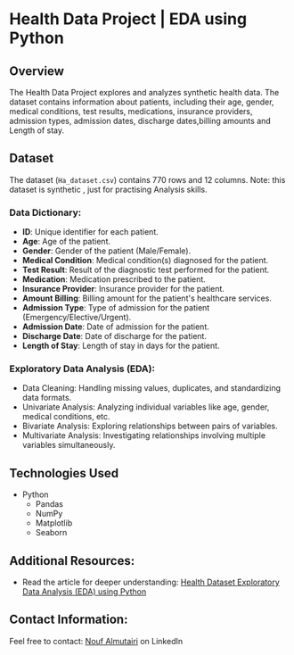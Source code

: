 # Health Data Project | EDA using Python

## Overview
The Health Data Project explores and analyzes synthetic health data. The dataset contains information about patients, including their age, gender, medical conditions, test results, medications, insurance providers, admission types, admission dates, discharge dates,billing amounts and Length of stay.

## Dataset
The dataset (`Ha_dataset.csv`) contains 770 rows and 12 columns.
Note: this dataset is synthetic , just for practising Analysis skills.

### Data Dictionary:
- **ID**: Unique identifier for each patient.
- **Age**: Age of the patient.
- **Gender**: Gender of the patient (Male/Female).
- **Medical Condition**: Medical condition(s) diagnosed for the patient.
- **Test Result**: Result of the diagnostic test performed for the patient.
- **Medication**: Medication prescribed to the patient.
- **Insurance Provider**: Insurance provider for the patient.
- **Amount Billing**: Billing amount for the patient's healthcare services.
- **Admission Type**: Type of admission for the patient (Emergency/Elective/Urgent).
- **Admission Date**: Date of admission for the patient.
- **Discharge Date**: Date of discharge for the patient.
- **Length of Stay**: Length of stay in days for the patient.


### Exploratory Data Analysis (EDA):
- Data Cleaning: Handling missing values, duplicates, and standardizing data formats.
- Univariate Analysis: Analyzing individual variables like age, gender, medical conditions, etc.
- Bivariate Analysis: Exploring relationships between pairs of variables.
- Multivariate Analysis: Investigating relationships involving multiple variables simultaneously.

## Technologies Used
- Python
  - Pandas
  - NumPy
  - Matplotlib
  - Seaborn


## Additional Resources:
- Read the article for deeper understanding: [Health Dataset Exploratory Data Analysis (EDA) using Python](https://www.linkedin.com/pulse/health-dataset-exploratory-data-analysis-eda-using-python-almutairi-jbfqe/)

## Contact Information:
Feel free to contact: [Nouf Almutairi](https://www.linkedin.com/in/nouf-almutairi-5671132a2/) on LinkedIn
